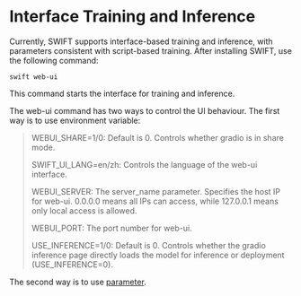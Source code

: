 # Interface Training and Inference

Currently, SWIFT supports interface-based training and inference, with parameters consistent with script-based training. After installing SWIFT, use the following command:

```shell
swift web-ui
```

This command starts the interface for training and inference.

The web-ui command has two ways to control the UI behaviour. The first way is to use environment variable:

> WEBUI_SHARE=1/0: Default is 0. Controls whether gradio is in share mode.
>
> SWIFT_UI_LANG=en/zh: Controls the language of the web-ui interface.
>
> WEBUI_SERVER: The server_name parameter. Specifies the host IP for web-ui. 0.0.0.0 means all IPs can access, while 127.0.0.1 means only local access is allowed.
>
> WEBUI_PORT: The port number for web-ui.
>
> USE_INFERENCE=1/0: Default is 0. Controls whether the gradio inference page directly loads the model for inference or deployment (USE_INFERENCE=0).

The second way is to use [parameter](../Instruction/Command-line-parameters.md#web-ui-parameters).
